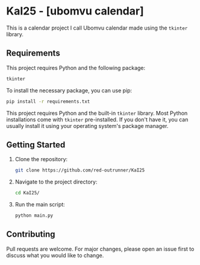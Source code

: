 # KaI25 - [ubomvu calendar] 

This is a calendar project I call Ubomvu calendar made using the `tkinter` library. 

## Requirements

This project
 requires Python and the following package:

```python
tkinter
```

To install the necessary package, you can use pip:

```bash
pip install -r requirements.txt
```

This project requires Python and the built-in `tkinter` library. Most Python installations come with `tkinter` pre-installed. If you don't have it, you can usually install it using your operating system's package manager.

## Getting Started

1. Clone the repository:

   ```bash
   git clone https://github.com/red-outrunner/KaI25
   ```

2. Navigate to the
 project directory:

   ```bash
   cd KaI25/
   ```

3. Run the main script:

   ```bash
   python main.py 
   ```
 

## Contributing

Pull requests are welcome. For major changes, please open an issue first to discuss what you would like to change.
